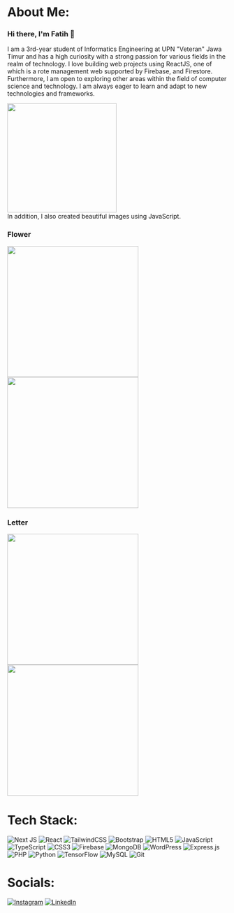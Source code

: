 # About Me:
### Hi there, I'm Fatih 👋 
I am a 3rd-year student of Informatics Engineering at UPN "Veteran" Jawa Timur and has a high curiosity with a strong passion for various fields in the realm of technology. I love building web projects using ReactJS, one of which is a rote management web supported by Firebase, and Firestore. Furthermore, I am open to exploring other areas within the field of computer science and technology. I am always eager to learn and adapt to new technologies and frameworks.

<img src="https://github.com/raxle789/raxle789/assets/90817390/7a29fb7e-2b9e-4e58-970a-4f8f5bf48837" width="250">

<br>
In addition, I also created beautiful images using JavaScript.

### Flower
<img src="https://github.com/raxle789/raxle789/assets/90817390/3d2e886b-6b82-474c-a9e9-05db42177cc0" width="300">
<img src="https://github.com/raxle789/raxle789/assets/90817390/6b286ad4-40ff-4163-aa51-e15ea3dd5b17" width="300">

### Letter
<img src="https://github.com/raxle789/raxle789/assets/90817390/0cee79ed-3095-44f2-91d9-7e3cc97ded75" width="300">
<img src="https://github.com/raxle789/raxle789/assets/90817390/905e8982-5e5a-42f6-b65b-b1db693b3c52" width="300">


<!-- # GitHub Stats:
 <p>&nbsp;<img decoding="async" loading="lazy" align="center" src="https://github-readme-stats.vercel.app/api?username=raxle789&theme=tokyonight&hide_border=false&include_all_commits=true&count_private=false" alt="raxle789" /></p> 
<p><img decoding="async" loading="lazy" align="center" src="https://github-readme-stats.vercel.app/api/top-langs/?username=raxle789&theme=tokyonight&hide_border=false&include_all_commits=true&count_private=false&layout=compact" alt="raxle789" /></p> 
<p><img decoding="async" loading="lazy" align="center" src="https://github-readme-streak-stats.herokuapp.com/?user=raxle789&theme=tokyonight&hide_border=false" alt="raxle789" /></p> -->


# Tech Stack:
![Next JS](https://img.shields.io/badge/Next-black?style=for-the-badge&logo=next.js&logoColor=white) ![React](https://img.shields.io/badge/react-%2320232a.svg?style=for-the-badge&logo=react&logoColor=%2361DAFB) ![TailwindCSS](https://img.shields.io/badge/tailwindcss-%2338B2AC.svg?style=for-the-badge&logo=tailwind-css&logoColor=white) ![Bootstrap](https://img.shields.io/badge/bootstrap-%238511FA.svg?style=for-the-badge&logo=bootstrap&logoColor=white) ![HTML5](https://img.shields.io/badge/html5-%23E34F26.svg?style=for-the-badge&logo=html5&logoColor=white) ![JavaScript](https://img.shields.io/badge/javascript-%23323330.svg?style=for-the-badge&logo=javascript&logoColor=%23F7DF1E) ![TypeScript](https://img.shields.io/badge/typescript-%23007ACC.svg?style=for-the-badge&logo=typescript&logoColor=white) ![CSS3](https://img.shields.io/badge/css3-%231572B6.svg?style=for-the-badge&logo=css3&logoColor=white) ![Firebase](https://img.shields.io/badge/Firebase-039BE5?style=for-the-badge&logo=Firebase&logoColor=white) ![MongoDB](https://img.shields.io/badge/MongoDB-%234ea94b.svg?style=for-the-badge&logo=mongodb&logoColor=white) ![WordPress](https://img.shields.io/badge/WordPress-%23117AC9.svg?style=for-the-badge&logo=WordPress&logoColor=white) ![Express.js](https://img.shields.io/badge/express.js-%23404d59.svg?style=for-the-badge&logo=express&logoColor=%2361DAFB) ![PHP](https://img.shields.io/badge/php-%23777BB4.svg?style=for-the-badge&logo=php&logoColor=white) ![Python](https://img.shields.io/badge/python-3670A0?style=for-the-badge&logo=python&logoColor=ffdd54) ![TensorFlow](https://img.shields.io/badge/TensorFlow-%23FF6F00.svg?style=for-the-badge&logo=TensorFlow&logoColor=white) ![MySQL](https://img.shields.io/badge/mysql-%2300000f.svg?style=for-the-badge&logo=mysql&logoColor=white) ![Git](https://img.shields.io/badge/git-%23F05033.svg?style=for-the-badge&logo=git&logoColor=white)

# Socials:
[![Instagram](https://img.shields.io/badge/Instagram-%23E4405F.svg?logo=Instagram&logoColor=white)](https://instagram.com/raxle789) [![LinkedIn](https://img.shields.io/badge/LinkedIn-%230077B5.svg?logo=linkedin&logoColor=white)](https://linkedin.com/in/abdalfatih) 
<!-- Proudly created with GPRM ( https://gprm.itsvg.in ) -->
